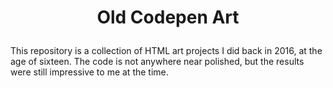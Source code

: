 # <p align="center"> Old Codepen Art </p>
This repository is a collection of HTML art projects I did back in 2016, at the age of sixteen. The code is not anywhere near polished, but the results were still impressive to me at the time.


